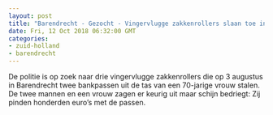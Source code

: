 ```yaml
---
layout: post
title: "Barendrecht - Gezocht - Vingervlugge zakkenrollers slaan toe in Barendrecht"
date: Fri, 12 Oct 2018 06:32:00 GMT
categories: 
- zuid-holland 
- barendrecht 
---
```


De politie is op zoek naar drie vingervlugge zakkenrollers die op 3 augustus in Barendrecht twee bankpassen uit de tas van een 70-jarige vrouw stalen. De twee mannen en een vrouw zagen er keurig uit maar schijn bedriegt: Zij pinden honderden euro’s met de passen.
